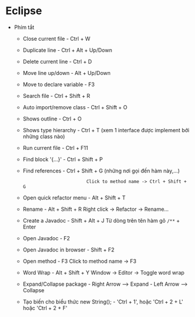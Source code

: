 # Eclipse

- Phím tắt

	- Close current file			- Ctrl + W
	
	- Duplicate line				- Ctrl + Alt + Up/Down
	
	- Delete current line			- Ctrl + D
		
	- Move line up/down				- Alt + Up/Down
	
	- Move to declare variable 		- F3
	
	- Search file					- Ctrl + Shift + R
	
	- Auto import/remove class		- Ctrl + Shift + O
		
	- Shows outline					- Ctrl + O
	
	- Shows type hierarchy			- Ctrl + T (xem 1 interface được implement bởi những class nào)
	
	- Run current file				- Ctrl + F11
	
	- Find block '{...}'			- Ctrl + Shift + P
	
	- Find references				- Ctrl + Shift + G (những nơi gọi đến hàm này,...)
								
								  Click to method name -> Ctrl + Shift + G
	
	- Open quick refactor menu		- Alt + Shift + T
	
	- Rename						- Alt + Shift + R
									  Right click -> Refactor -> Rename...
		
	- Create a Javadoc				- Shift + Alt + J
								  	  Từ dòng trên tên hàm gõ `/**` + Enter

	- Open Javadoc					- F2								  	  
	- Open Javadoc in browser		- Shift + F2
	
	- Open method					- F3
									  Click to method name -> F3
		
	- Word Wrap						- Alt + Shift + Y
								  	  Window -> Editor -> Toggle word wrap
								  
	- Expand/Collapse package		- Right Arrow	--> Expand
									- Left Arrow 	--> Collapse
	
	- Tạo biến cho biểu thức
			new String(); 			- 'Ctrl + 1', hoặc 'Ctrl + 2 + L' hoặc 'Ctrl + 2 + F'
